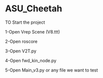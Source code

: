 # ASU_Cheetah

TO Start the project 

1-Open Vrep Scene (V8.ttt)

2-Open roscore

3-Open V2T.py

4-Open fwd_kin_node.py

5-Open Main_v3.py or any file we want to test

